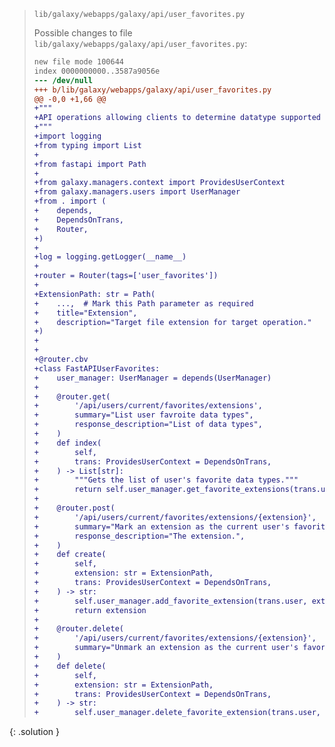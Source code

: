 
> <solution-title>``lib/galaxy/webapps/galaxy/api/user_favorites.py``</solution-title>
> 
> Possible changes to file ``lib/galaxy/webapps/galaxy/api/user_favorites.py``:
> 
> ```diff
> new file mode 100644
> index 0000000000..3587a9056e
> --- /dev/null
> +++ b/lib/galaxy/webapps/galaxy/api/user_favorites.py
> @@ -0,0 +1,66 @@
> +"""
> +API operations allowing clients to determine datatype supported by Galaxy.
> +"""
> +import logging
> +from typing import List
> +
> +from fastapi import Path
> +
> +from galaxy.managers.context import ProvidesUserContext
> +from galaxy.managers.users import UserManager
> +from . import (
> +    depends,
> +    DependsOnTrans,
> +    Router,
> +)
> +
> +log = logging.getLogger(__name__)
> +
> +router = Router(tags=['user_favorites'])
> +
> +ExtensionPath: str = Path(
> +    ...,  # Mark this Path parameter as required
> +    title="Extension",
> +    description="Target file extension for target operation."
> +)
> +
> +
> +@router.cbv
> +class FastAPIUserFavorites:
> +    user_manager: UserManager = depends(UserManager)
> +
> +    @router.get(
> +        '/api/users/current/favorites/extensions',
> +        summary="List user favroite data types",
> +        response_description="List of data types",
> +    )
> +    def index(
> +        self,
> +        trans: ProvidesUserContext = DependsOnTrans,
> +    ) -> List[str]:
> +        """Gets the list of user's favorite data types."""
> +        return self.user_manager.get_favorite_extensions(trans.user)
> +
> +    @router.post(
> +        '/api/users/current/favorites/extensions/{extension}',
> +        summary="Mark an extension as the current user's favorite.",
> +        response_description="The extension.",
> +    )
> +    def create(
> +        self,
> +        extension: str = ExtensionPath,
> +        trans: ProvidesUserContext = DependsOnTrans,
> +    ) -> str:
> +        self.user_manager.add_favorite_extension(trans.user, extension)
> +        return extension
> +
> +    @router.delete(
> +        '/api/users/current/favorites/extensions/{extension}',
> +        summary="Unmark an extension as the current user's favorite.",
> +    )
> +    def delete(
> +        self,
> +        extension: str = ExtensionPath,
> +        trans: ProvidesUserContext = DependsOnTrans,
> +    ) -> str:
> +        self.user_manager.delete_favorite_extension(trans.user, extension)
> ```
{: .solution }
